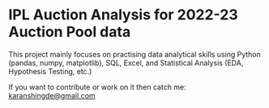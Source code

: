 # IPL Auction Analysis for 2022-23 Auction Pool data

This project mainly focuses on practising data analytical skills using Python (pandas, numpy, matplotlib), SQL, Excel, and Statistical Analysis (EDA, Hypothesis Testing, etc.)

If you want to contribute or work on it then catch me: karanshingde@gmail.com
